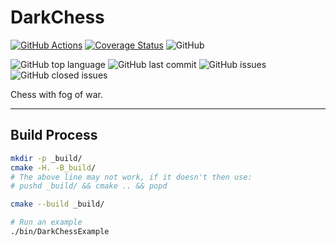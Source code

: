# DarkChess

[![GitHub Actions](https://img.shields.io/endpoint.svg?url=https://actions-badge.atrox.dev/MarkTuddenham/DarkChess/badge&label=build&logo=none)](https://actions-badge.atrox.dev/MarkTuddenham/DarkChess/goto)
[![Coverage Status](https://coveralls.io/repos/github/MarkTuddenham/DarkChess/badge.svg?branch=master)](https://coveralls.io/github/MarkTuddenham/DarkChess?branch=master)
![GitHub](https://img.shields.io/github/license/marktuddenham/DarkChess.svg)

![GitHub top language](https://img.shields.io/github/languages/top/marktuddenham/DarkChess.svg)
![GitHub last commit](https://img.shields.io/github/last-commit/marktuddenham/DarkChess.svg)
![GitHub issues](https://img.shields.io/github/issues/marktuddenham/DarkChess.svg)
![GitHub closed issues](https://img.shields.io/github/issues-closed/marktuddenham/DarkChess.svg)

Chess with fog of war.

---

## Build Process

```bash
mkdir -p _build/
cmake -H. -B_build/
# The above line may not work, if it doesn't then use:
# pushd _build/ && cmake .. && popd

cmake --build _build/

# Run an example
./bin/DarkChessExample
```

